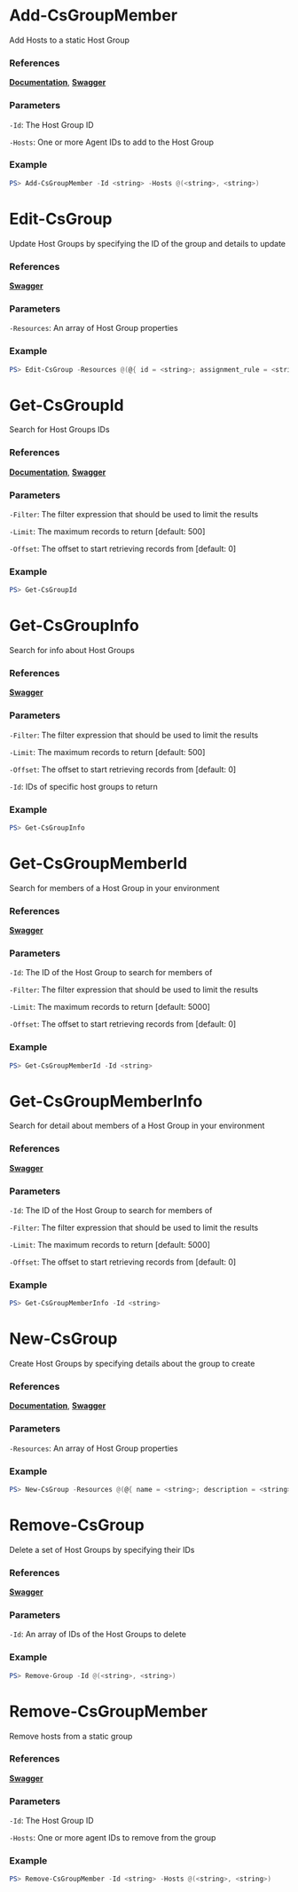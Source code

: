 # Add-CsGroupMember
Add Hosts to a static Host Group

### References
**[Documentation](https://falcon.crowdstrike.com/support/documentation/84/host-and-host-group-management-apis#assign-hosts-to-a-static-group)**, **[Swagger](https://assets.falcon.crowdstrike.com/support/api/swagger.html#/host-group/performGroupAction)**

### Parameters

`-Id`: The Host Group ID

`-Hosts`: One or more Agent IDs to add to the Host Group

### Example
```powershell
PS> Add-CsGroupMember -Id <string> -Hosts @(<string>, <string>)
```

# Edit-CsGroup
Update Host Groups by specifying the ID of the group and details to update

### References
**[Swagger](https://assets.falcon.crowdstrike.com/support/api/swagger.html#/host-group/updateHostGroups)**

### Parameters

`-Resources`: An array of Host Group properties

### Example
```powershell
PS> Edit-CsGroup -Resources @(@{ id = <string>; assignment_rule = <string> }),
```

# Get-CsGroupId
Search for Host Groups IDs

### References
**[Documentation](https://falcon.crowdstrike.com/support/documentation/84/host-and-host-group-management-apis#find-existing-host-groups)**, **[Swagger](https://assets.falcon.crowdstrike.com/support/api/swagger.html#/host-group/queryHostGroups)**

### Parameters

`-Filter`: The filter expression that should be used to limit the results

`-Limit`: The maximum records to return [default: 500]

`-Offset`: The offset to start retrieving records from [default: 0]

### Example
```powershell
PS> Get-CsGroupId
```

# Get-CsGroupInfo
Search for info about Host Groups

### References
**[Swagger](https://assets.falcon.crowdstrike.com/support/api/swagger.html#/host-group/queryCombinedHostGroups)**

### Parameters

`-Filter`: The filter expression that should be used to limit the results

`-Limit`: The maximum records to return [default: 500]

`-Offset`: The offset to start retrieving records from [default: 0]

`-Id`: IDs of specific host groups to return

### Example
```powershell
PS> Get-CsGroupInfo
```

# Get-CsGroupMemberId
Search for members of a Host Group in your environment

### References
**[Swagger](https://assets.falcon.crowdstrike.com/support/api/swagger.html#/host-group/queryGroupMembers)**

### Parameters

`-Id`: The ID of the Host Group to search for members of

`-Filter`: The filter expression that should be used to limit the results

`-Limit`: The maximum records to return [default: 5000]

`-Offset`: The offset to start retrieving records from [default: 0]

### Example
```powershell
PS> Get-CsGroupMemberId -Id <string>
```

# Get-CsGroupMemberInfo
Search for detail about members of a Host Group in your environment

### References
**[Swagger](https://assets.falcon.crowdstrike.com/support/api/swagger.html#/host-group/queryCombinedGroupMembers)**

### Parameters

`-Id`: The ID of the Host Group to search for members of

`-Filter`: The filter expression that should be used to limit the results

`-Limit`: The maximum records to return [default: 5000]

`-Offset`: The offset to start retrieving records from [default: 0]

### Example
```powershell
PS> Get-CsGroupMemberInfo -Id <string>
```

# New-CsGroup
Create Host Groups by specifying details about the group to create

### References
**[Documentation](https://falcon.crowdstrike.com/support/documentation/84/host-and-host-group-management-apis#create-host-groups)**, **[Swagger](https://assets.falcon.crowdstrike.com/support/api/swagger.html#/host-group/createHostGroups)**

### Parameters

`-Resources`: An array of Host Group properties

### Example
```powershell
PS> New-CsGroup -Resources @(@{ name = <string>; description = <string> })
```

# Remove-CsGroup
Delete a set of Host Groups by specifying their IDs

### References
**[Swagger](https://assets.falcon.crowdstrike.com/support/api/swagger.html#/host-group/deleteHostGroups)**

### Parameters

`-Id`:  An array of IDs of the Host Groups to delete

### Example
```powershell
PS> Remove-Group -Id @(<string>, <string>)
```

# Remove-CsGroupMember
Remove hosts from a static group

### References
**[Swagger](https://assets.falcon.crowdstrike.com/support/api/swagger.html#/host-group/performGroupAction)**

### Parameters

`-Id`: The Host Group ID

`-Hosts`: One or more agent IDs to remove from the group

### Example
```powershell
PS> Remove-CsGroupMember -Id <string> -Hosts @(<string>, <string>)
```